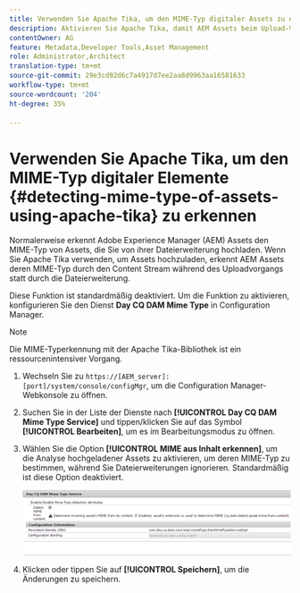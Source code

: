 ```yaml
---
title: Verwenden Sie Apache Tika, um den MIME-Typ digitaler Assets zu erkennen
description: Aktivieren Sie Apache Tika, damit AEM Assets beim Upload-Vorgang den MIME-Typ von Assets aus dem Inhalts-Stream anstelle der Dateierweiterung erkennen kann.
contentOwner: AG
feature: Metadata,Developer Tools,Asset Management
role: Administrator,Architect
translation-type: tm+mt
source-git-commit: 29e3cd92d6c7a4917d7ee2aa8d9963aa16581633
workflow-type: tm+mt
source-wordcount: '204'
ht-degree: 35%

---
```



# Verwenden Sie Apache Tika, um den MIME-Typ digitaler Elemente {#detecting-mime-type-of-assets-using-apache-tika} zu erkennen

Normalerweise erkennt Adobe Experience Manager (AEM) Assets den MIME-Typ von Assets, die Sie von ihrer Dateierweiterung hochladen. Wenn Sie Apache Tika verwenden, um Assets hochzuladen, erkennt AEM Assets deren MIME-Typ durch den Content Stream während des Uploadvorgangs statt durch die Dateierweiterung. 

Diese Funktion ist standardmäßig deaktiviert.  Um die Funktion zu aktivieren, konfigurieren Sie den Dienst **Day CQ DAM Mime Type** in Configuration Manager.

>[!NOTE]
>
>Die MIME-Typerkennung mit der Apache Tika-Bibliothek ist ein ressourcenintensiver Vorgang.

1. Wechseln Sie zu `https://[AEM_server]:[port]/system/console/configMgr`, um die Configuration Manager-Webkonsole zu öffnen.
1. Suchen Sie in der Liste der Dienste nach **[!UICONTROL Day CQ DAM Mime Type Service]** und tippen/klicken Sie auf das Symbol **[!UICONTROL Bearbeiten]**, um es im Bearbeitungsmodus zu öffnen.

1. Wählen Sie die Option **[!UICONTROL MIME aus Inhalt erkennen]**, um die Analyse hochgeladener Assets zu aktivieren, um deren MIME-Typ zu bestimmen, während Sie Dateierweiterungen ignorieren. Standardmäßig ist diese Option deaktiviert. 

   ![chlimage_1-333](assets/chlimage_1-333.png)

1. Klicken oder tippen Sie auf **[!UICONTROL Speichern]**, um die Änderungen zu speichern.
